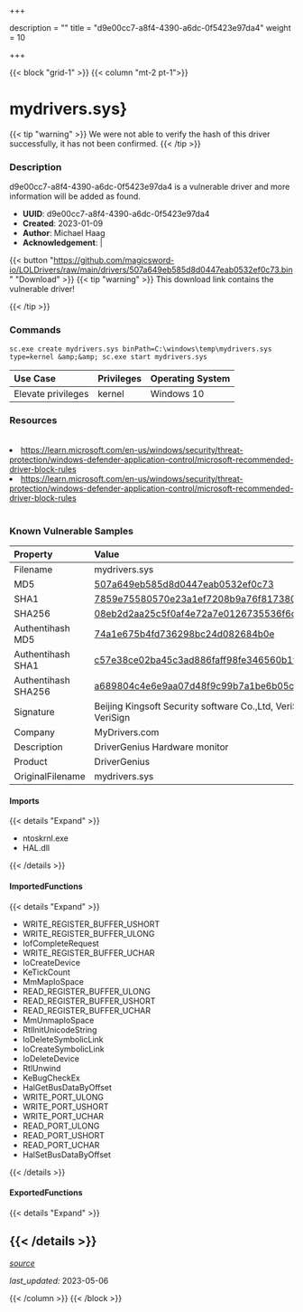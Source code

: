 +++

description = ""
title = "d9e00cc7-a8f4-4390-a6dc-0f5423e97da4"
weight = 10

+++


{{< block "grid-1" >}}
{{< column "mt-2 pt-1">}}


# mydrivers.sys} 


{{< tip "warning" >}}
We were not able to verify the hash of this driver successfully, it has not been confirmed.
{{< /tip >}}


### Description

d9e00cc7-a8f4-4390-a6dc-0f5423e97da4 is a vulnerable driver and more information will be added as found.
- **UUID**: d9e00cc7-a8f4-4390-a6dc-0f5423e97da4
- **Created**: 2023-01-09
- **Author**: Michael Haag
- **Acknowledgement**:  | [](https://twitter.com/)

{{< button "https://github.com/magicsword-io/LOLDrivers/raw/main/drivers/507a649eb585d8d0447eab0532ef0c73.bin" "Download" >}}
{{< tip "warning" >}}
This download link contains the vulnerable driver!

{{< /tip >}}

### Commands

```
sc.exe create mydrivers.sys binPath=C:\windows\temp\mydrivers.sys type=kernel &amp;&amp; sc.exe start mydrivers.sys
```

| Use Case | Privileges | Operating System | 
|:---- | ---- | ---- |
| Elevate privileges | kernel | Windows 10 |

### Resources
<br>
<li><a href=" https://learn.microsoft.com/en-us/windows/security/threat-protection/windows-defender-application-control/microsoft-recommended-driver-block-rules"> https://learn.microsoft.com/en-us/windows/security/threat-protection/windows-defender-application-control/microsoft-recommended-driver-block-rules</a></li>
<li><a href="https://learn.microsoft.com/en-us/windows/security/threat-protection/windows-defender-application-control/microsoft-recommended-driver-block-rules">https://learn.microsoft.com/en-us/windows/security/threat-protection/windows-defender-application-control/microsoft-recommended-driver-block-rules</a></li>
<br>

### Known Vulnerable Samples

| Property           | Value |
|:-------------------|:------|
| Filename           | mydrivers.sys |
| MD5                | [507a649eb585d8d0447eab0532ef0c73](https://www.virustotal.com/gui/file/507a649eb585d8d0447eab0532ef0c73) |
| SHA1               | [7859e75580570e23a1ef7208b9a76f81738043d5](https://www.virustotal.com/gui/file/7859e75580570e23a1ef7208b9a76f81738043d5) |
| SHA256             | [08eb2d2aa25c5f0af4e72a7e0126735536f6c2c05e9c7437282171afe5e322c6](https://www.virustotal.com/gui/file/08eb2d2aa25c5f0af4e72a7e0126735536f6c2c05e9c7437282171afe5e322c6) |
| Authentihash MD5   | [74a1e675b4fd736298bc24d082684b0e](https://www.virustotal.com/gui/search/authentihash%253A74a1e675b4fd736298bc24d082684b0e) |
| Authentihash SHA1  | [c57e38ce02ba45c3ad886faff98fe346560b1f5e](https://www.virustotal.com/gui/search/authentihash%253Ac57e38ce02ba45c3ad886faff98fe346560b1f5e) |
| Authentihash SHA256| [a689804c4e6e9aa07d48f9c99b7a1be6b05cba1c632b1a083b8031f6e1651c28](https://www.virustotal.com/gui/search/authentihash%253Aa689804c4e6e9aa07d48f9c99b7a1be6b05cba1c632b1a083b8031f6e1651c28) |
| Signature         | Beijing Kingsoft Security software Co.,Ltd, VeriSign Class 3 Code Signing 2010 CA, VeriSign   |
| Company           | MyDrivers.com |
| Description       | DriverGenius Hardware monitor |
| Product           | DriverGenius |
| OriginalFilename  | mydrivers.sys |


#### Imports
{{< details "Expand" >}}
* ntoskrnl.exe
* HAL.dll

{{< /details >}}
#### ImportedFunctions
{{< details "Expand" >}}
* WRITE_REGISTER_BUFFER_USHORT
* WRITE_REGISTER_BUFFER_ULONG
* IofCompleteRequest
* WRITE_REGISTER_BUFFER_UCHAR
* IoCreateDevice
* KeTickCount
* MmMapIoSpace
* READ_REGISTER_BUFFER_ULONG
* READ_REGISTER_BUFFER_USHORT
* READ_REGISTER_BUFFER_UCHAR
* MmUnmapIoSpace
* RtlInitUnicodeString
* IoDeleteSymbolicLink
* IoCreateSymbolicLink
* IoDeleteDevice
* RtlUnwind
* KeBugCheckEx
* HalGetBusDataByOffset
* WRITE_PORT_ULONG
* WRITE_PORT_USHORT
* WRITE_PORT_UCHAR
* READ_PORT_ULONG
* READ_PORT_USHORT
* READ_PORT_UCHAR
* HalSetBusDataByOffset

{{< /details >}}
#### ExportedFunctions
{{< details "Expand" >}}

{{< /details >}}
-----



[*source*](https://github.com/magicsword-io/LOLDrivers/tree/main/yaml/d9e00cc7-a8f4-4390-a6dc-0f5423e97da4.yaml)

*last_updated:* 2023-05-06








{{< /column >}}
{{< /block >}}
